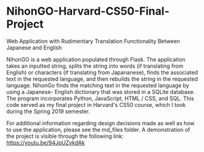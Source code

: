 # NihonGO-Harvard-CS50-Final-Project
Web Application with Rudimentary Translation Functionality Between Japanese and English

NihonGO is a web application populated through Flask. The application takes an inputted string, splits the string into words (if
translating from English) or characters (if translating from Japananese), finds the associated text in the requested language, and
then rebuilds the string in the requested language. NihonGo finds the matching text in the requested language by using a Japanese-
English dictionary that was stored in a SQLite database. The program incorporates Python, JavaScript, HTML / CSS, and SQL. This code 
served as my final project in Harvard's CS50 course, which I took during the Spring 2019 semester.

For additional information regarding design decisions made as well as how to use the application, please see the md_files folder. 
A demonstration of the project is visible through the following link: https://youtu.be/94JpUZvkdAk
